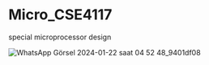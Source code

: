 # Micro_CSE4117
 special microprocessor design
 
![WhatsApp Görsel 2024-01-22 saat 04 52 48_9401df08](https://github.com/ATalhaTimur/Micro_CSE4117/assets/93510585/3d9e9fca-8107-40a4-84d4-0223f6aa809d)
